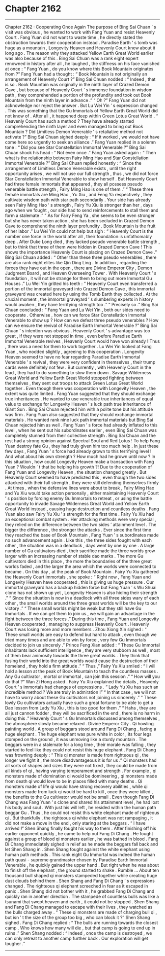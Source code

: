 
# Chapter 2162


---

Chapter 2162 : Cooperating Once Again
The purpose of Bing Sai Chuan ’ s visit was obvious , he wanted to work with Fang Yuan and resist Heavenly Court .
Fang Yuan did not want to waste time , he directly stated the obstruction towards their cooperation instead .
Paradise Earth ’ s tomb was huge as a mountain , Longevity Heaven and Heavenly Court knew about it long ago .
The reason why they attacked Yellow Earth Great World earlier was also because of this .
Bing Sai Chuan was a rank eight expert renowned in history after all , he laughed , the stiffness on his face vanished at once : “ Fang Yuan , do you know where this Book Mountain originates from ?”
Fang Yuan had a thought : “ Book Mountain is not originally an arrangement of Heavenly Court ?”
Bing Sai Chuan nodded : “ Indeed , that is so . Book Mountain was originally in the ninth layer of Crazed Demon Cave , but because of Heavenly Court ’ s immense foundation in wisdom path , they comprehended a portion of the profundity and took out Book Mountain from the ninth layer in advance .”
“ Oh ?” Fang Yuan did not acknowledge nor reject the answer .
But Lu Wei Yin ’ s expression changed .
This was something that the Gu Immortals of Yellow Earth Great World did not know of .
After all , it happened deep within Green Lotus Great World .
“ Heavenly Court has such a method ? They have already started comprehending the ninth layer and even managed to bring out Book Mountain ? Did Limitless Demon Venerable ’ s retaliative method not activate ?”
Bing Sai Chuan sighed deeply : “ If it worked , we would not have come here so urgently to seek an alliance .”
Fang Yuan replied in a solemn tone : “ Did you see Star Constellation Immortal Venerable ?”
Bing Sai Chuan shook his head : “ Not even once .”
Fang Yuan asked again : “ Then what is the relationship between Fairy Ming Hao and Star Constellation Immortal Venerable ?”
Bing Sai Chuan replied honestly : “ Since the arrangement of Limitless Demon Venerable exists , until the right opportunity arises , we will not use our full strength , thus , we did not force Star Constellation Immortal Venerable to show herself . But Heavenly Court had three female immortals that appeared , they all possess pseudo venerable battle strength , Fairy Ming Hao is one of them .”
“ These three female immortals are Ming Hao , Yu Xiu , and Feng Ya respectively , they cultivate wisdom path with star path secondarily . Your side has already seen Fairy Ming Hao ’ s strength , Fairy Yu Xiu is stronger than her , days ago when we fought , our side had to send reinforcements to stall them and form a stalemate .”
“ As for Fairy Feng Ya , she seems to be even stronger but she has never taken action , she has been secluded in Crazed Demon Cave to comprehend the ninth layer profundity . Book Mountain is the fruit of her labor .”
Lu Wei Yin could not help but sigh : “ Heavenly Court is the number one force in the world after all , their foundation is unfathomably deep . After Duke Long died , they lacked pseudo venerable battle strength , but to think that three of them were hidden in Crazed Demon Cave ! This shows the importance Heavenly Court is placing on Crazed Demon Cave .”
Bing Sai Chuan added : “ Other than these three pseudo venerables , there are also rank eight elites like Qin Ding Ling . In addition , regarding the forces they have out in the open , there are Divine Emperor City , Demon Judgment Board , and Heaven Overseeing Tower . With Heavenly Court ’ s foundation , it will not be strange for them to bring out more Immortal Gu Houses .”
Lu Wei Yin gritted his teeth : “ Heavenly Court even transferred a portion of the immortal graveyard into Crazed Demon Cave , this immortal graveyard was created here by using the Tomb Earth they collected . At the crucial moment , the immortal graveyard ’ s slumbering experts in history would awaken , they have terrifying strength too .”
“ Precisely so .” Bing Sai Chuan concluded : “ Fang Yuan and Lu Wei Yin , both our sides need to cooperate . Otherwise , how can we force Star Constellation Immortal Venerable to show up ? How can we defeat three pseudo venerables ? How can we ensure the revival of Paradise Earth Immortal Venerable ?”
Bing Sai Chuan ’ s intention was obvious .
Heavenly Court ’ s advantage was too great , if they were not stopped in time , even before Paradise Earth Immortal Venerable revives , Heavenly Court would have won already !
Thus , there was a need for them to work together .
Lu Wei Yin looked at Fang Yuan , who nodded slightly , agreeing to this cooperation .
Longevity Heaven seemed to have no fear regarding Paradise Earth Immortal Venerable ’ s revival , they were very confident in themselves , their trump cards were definitely not few . But currently , with Heavenly Court in the lead , they had to do something to slow them down .
Savage Wilderness Great World and Yellow Earth Great World stopped fighting between themselves , they sent out troops to attack Green Lotus Great World together .
Even though there was cooperation with Longevity Heaven , the extent was quite limited .
Fang Yuan suggested that they should exchange true inheritances . He wanted to use venerable true inheritances of equal value to exchange for Longevity Heaven ’ s luck path true inheritance of Giant Sun .
Bing Sai Chuan rejected him with a polite tone but his attitude was firm .
Fang Yuan also suggested that they should exchange immortal materials . He wanted rank nine luck path immortal materials but Bing Sai Chuan rejected him as well .
Fang Yuan ’ s force had already inflated to this level , when he sent out his subordinates earlier , even Bing Sai Chuan was completely stunned from their collective strength .
Bing Sai Chuan and the rest had a strong opinion against Spectral Soul and Red Lotus ! To help Fang Yuan destroy fate Gu , they had truly given him too much help .
In just these few days , Fang Yuan ’ s force had already grown to this terrifying level !
And what about his own strength ?
How much had he grown until now ?
In this situation , how could Longevity Heaven make a transaction with Fang Yuan ? Wouldn ’ t that be helping his growth ?!
Due to the cooperation of Fang Yuan and Longevity Heaven , the situation changed greatly .
But Heavenly Court seemed to have predicted this , even though the two sides attacked with their full strength , they were still defending themselves firmly .
At times , when the defensive lines were about to break , Fairy Ming Hao and Yu Xiu would take action personally , either maintaining Heavenly Court ’ s position by forcing enemy Gu Immortals to retreat , or using the battle opportunity to invade Savage Wilderness Great World and Yellow Earth Great World instead , causing huge destruction and countless deaths .
Fang Yuan also saw Fairy Yu Xiu ’ s strength for the first time .
Fairy Yu Xiu had an exceptional combat system . Her attacking methods were very special , they relied on the difference between the two sides ’ attainment level . The bigger the difference , the stronger the attacks .
Ever since the first time they reached the base of Book Mountain , Fang Yuan ’ s subordinates made no such advancement again .
Like this , the three sides fought with each other , the situation was in a deadlock , days went by one by one .
A large number of Gu cultivators died , their sacrifice made the three worlds grow larger with an increasing number of stable dao marks . The more Gu cultivators died in this place , the more the boundaries of the three great worlds faded , and the larger the area which the worlds were connected to became .
On this day , at the peak of Book Mountain .
Fairy Yu Xiu gathered the Heavenly Court immortals , she spoke : “ Right now , Fang Yuan and Longevity Heaven have cooperated , this is giving us huge pressure . Our immortal graveyard has a backup hidden force but Fang Yuan ’ s Wu Shuai clone has not shown up yet , Longevity Heaven is also hiding their strength .”
“ Since the situation is now in a deadlock with all three sides wary of each other , the small worlds around the three great worlds will be the key to our victory .”
“ These small worlds might be weak but they still have Gu Immortals . If we can get them to join us , we will gain an advantage in the fight between the three forces .”
During this time , Fang Yuan and Longevity Heaven cooperated , managing to suppress Heavenly Court .
Heavenly Court was losing more and more members .
Zhou Xiong Xin sighed : “ These small worlds are easy to defend but hard to attack , even though we tried many times and are able to win by force , very few Gu Immortals decided to join us sincerely .”
Prince Feng Xian added : “ These Gu Immortal inhabitants lack sufficient intelligence , they are very stubborn as well , most of them bear animosity towards the three great worlds . They think that fusing their world into the great worlds would cause the destruction of their homeland , they hold a firm attitude .”
“ Thus ,” Fairy Yu Xiu smiled : “ I will hold a lesson at the peak of Book Mountain to teach the countless masses . Any Gu cultivator , mortal or immortal , can join this session .”
“ How will you do that ?” Wan Zi Hong asked .
Fairy Yu Xiu explained the details , Heavenly Court ’ s immortals had changes of expressions .
“ Lady Yu Xiu has such an incredible method ? We are truly in admiration !”
“ In that case , we will not have to worry about these Gu cultivators not joining us sincerely .”
“ These lowly Gu cultivators actually have such a great fortune to be able to get a Dao lesson from Lady Yu Xiu , this is too good for them .”
“ Haha , they are all just cannon fodder , they will be sacrificed in the end , there is no harm in doing this .”
Heavenly Court ’ s Gu Immortals discussed among themselves , the atmosphere slowly became relaxed .
Divine Emperor City .
Qi howling painting world .
A group of beggars stood around Fang Di Chang , facing a huge elephant .
The huge elephant was pure white in color , its four legs stomped on the ground , it was unmoving like a sturdy mountain .
The beggars were in a stalemate for a long time , their morale was falling , they started to feel like they could not resist this huge elephant .
Fang Di Chang was frowning deeply : “ This qi monster is made from righteous qi , the longer we fight it , the more disadvantageous it is for us .”
Qi monsters had all sorts of shapes and sizes they were not fixed , they could be made from all kinds of qi , having varying temperament and strength .
For example , qi monsters made of domination qi would be domineering , qi monsters made from death qi would love to be in places filled with many deaths . Qi monsters made of life qi would have strong recovery abilities , while qi monsters made from luck qi would be hard to kill , once they were killed , the benefits to the Gu cultivator would not be small .
Even though Fang Di Chang was Fang Yuan ’ s clone and shared his attainment level , he had lost his body and soul . With just his will left , he resided within the human path beggar Gu .
Thus , he could not resist this white elephant made of righteous qi .
But thankfully , the righteous qi white elephant was not rampaging , it did not make a move in the end , only staring at the beggars .
“ I have arrived !” Shen Shang finally fought his way to them .
After finishing off his earlier opponent quickly , he came to help out Fang Di Chang .
He fought against a group of blood qi monsters earlier , he was bathed in blood .
Fang Di Chang immediately sighed in relief as he made the beggars fall back and let Shen Shang in .
Shen Shang fought against the white elephant using human path methods .
This rank eight Gu Immortal was indeed the human path quasi - supreme grandmaster chosen by Paradise Earth Immortal Venerable , he quickly gained the upper hand .
But right when he was about to finish off the elephant , the ground started to shake .
Rumble …
About ten thousand bull shaped qi monsters stampeded together while creating huge dust clouds behind them .
Shen Shang and Fang Di Chang ’ s expressions changed .
The righteous qi elephant screeched in fear as it escaped in panic .
Shen Shang did not bother with it , he grabbed Fang Di Chang and quickly ran in another direction .
The stampede of countless bulls was like a tsunami that swept heaven and earth , it could not be stopped .
Shen Shang and Fang Di Chang managed to escape with their lives , they watched as the bulls charged away .
“ These qi monsters are made of charging bull qi , but isn ’ t the size of the group too big , who can block it ?” Shen Shang sighed .
Fang Di Chang replied : “ The bulls are running towards the closest camp . Who knows how many will die , but that camp is going to end up in ruins .”
Shen Shang nodded : “ Indeed , once the camp is destroyed , we can only retreat to another camp further back . Our exploration will get tougher .”

---

